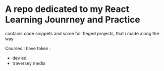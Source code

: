 # A repo dedicated to my React Learning Jounrney and Practice

contains code snippets and some full fleged projects, that i made along the way

Courses I have taken :

- dev ed
- traversey media
